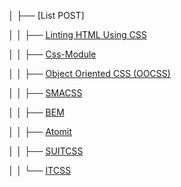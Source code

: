 │   ├── [List POST]

│   │   ├── [Linting HTML Using CSS](http://github.com/daodc/Front-End-Develop-Technical/wiki/Linting-HTML-Using-CSS)

│   │   ├── [Css-Module](http://github.com/daodc/Front-End-Develop-Technical/wiki/Css-Module)

│   │   ├── [Object Oriented CSS (OOCSS)](http://github.com/daodc/Front-End-Develop-Technical/wiki/Object-Oriented-CSS)

│   │   ├── [SMACSS](http://github.com/daodc/Front-End-Develop-Technical/wiki/Smass)

│   │   ├── [BEM](http://github.com/daodc/Front-End-Develop-Technical/wiki/BEM)

│   │   ├── [Atomit](http://github.com/daodc/Front-End-Develop-Technical/wiki/Atomit)

│   │   ├── [SUITCSS](http://github.com/daodc/Front-End-Develop-Technical/wiki/SUITCSS)

│   │   └── [ITCSS](http://github.com/daodc/Front-End-Develop-Technical/wiki/ITCSS)